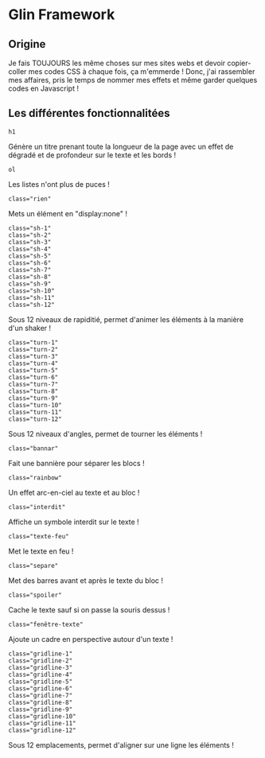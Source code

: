# Glin Framework

## Origine

Je fais TOUJOURS les même choses sur mes sites webs et devoir copier-coller mes codes CSS à chaque fois, ça m'emmerde ! Donc, j'ai rassembler mes affaires, pris le temps de nommer mes effets et même garder quelques codes en Javascript !

## Les différentes fonctionnalitées



```
h1
```
Génère un titre prenant toute la longueur de la page avec un effet de dégradé et de profondeur sur le texte et les bords !

```
ol
```
Les listes n'ont plus de puces !


```
class="rien"
```
Mets un élément en "display:none" !


```
class="sh-1"
class="sh-2"
class="sh-3"
class="sh-4"
class="sh-5"
class="sh-6"
class="sh-7"
class="sh-8"
class="sh-9"
class="sh-10"
class="sh-11"
class="sh-12"
```
Sous 12 niveaux de rapiditié, permet d'animer les éléments à la manière d'un shaker !


```
class="turn-1"
class="turn-2"
class="turn-3"
class="turn-4"
class="turn-5"
class="turn-6"
class="turn-7"
class="turn-8"
class="turn-9"
class="turn-10"
class="turn-11"
class="turn-12"
```

Sous 12 niveaux d'angles, permet de tourner les éléments !


```
class="bannar"
```
Fait une bannière pour séparer les blocs !


```
class="rainbow"
```
Un effet arc-en-ciel au texte et au bloc !


```
class="interdit"
```
Affiche un symbole interdit sur le texte !


```
class="texte-feu"
```
Met le texte en feu !



```
class="separe"
```
Met des barres avant et après le texte du bloc !

```
class="spoiler"
```
Cache le texte sauf si on passe la souris dessus !


```
class="fenêtre-texte"
```
Ajoute un cadre en perspective autour d'un texte !

```
class="gridline-1"
class="gridline-2"
class="gridline-3"
class="gridline-4"
class="gridline-5"
class="gridline-6"
class="gridline-7"
class="gridline-8"
class="gridline-9"
class="gridline-10"
class="gridline-11"
class="gridline-12"
```

Sous 12 emplacements, permet d'aligner sur une ligne les éléments !



